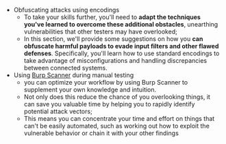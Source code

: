 
* Obfuscating attacks using encodings
	* To take your skills further, you'll need to **adapt the techniques you've learned to overcome these additional obstacles**, unearthing vulnerabilities that other testers may have overlooked;
	* In this section, we'll provide some suggestions on how you **can obfuscate harmful payloads to evade input filters and other flawed defenses**. Specifically, you'll learn how to use standard encodings to take advantage of misconfigurations and handling discrepancies between connected systems.
*  Using [Burp Scanner](https://portswigger.net/burp/vulnerability-scanner) during manual testing
	* you can optimize your workflow by using Burp Scanner to supplement your own knowledge and intuition.
	* Not only does this reduce the chance of you overlooking things, it can save you valuable time by helping you to rapidly identify potential attack vectors;
	* This means you can concentrate your time and effort on things that can't be easily automated, such as working out how to exploit the vulnerable behavior or chain it with your other findings